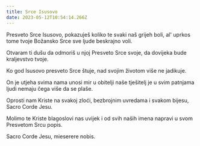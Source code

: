 ```yaml
---
title: Srce Isusovo
date: 2023-05-12T10:54:14.266Z
---
```

Presveto Srce Isusovo,
pokazuješ koliko te svaki naš grijeh boli,
al' uprkos tome tvoje Božansko Srce
sve ljude beskrajno voli.

Otvaram ti dušu
da odmoriš u njoj
Presveto Srce svoje,
da dovijeka bude kraljevstvo tvoje.

Ko god Isusovo presveto Srce štuje,
nad svojim životom više ne jadikuje.

On je utjeha svima nama
unosi mir u obitelji naše
tješitelj je u svim patnjama
ljudi nemaju čega više da se plaše.

Oprosti nam Kriste
na svakoj zloći, bezbrojnim uvredama
i svakom bijesu,
Sacro Corde Jesu.

Molimo te Kriste blagoslovi nas uvijek
i od svih naših imena
napravi u svom Presvetom Srcu popis.

Sacro Corde Jesu, mieserere nobis.